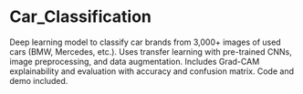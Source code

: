 # Car_Classification
Deep learning model to classify car brands from 3,000+ images of used cars (BMW, Mercedes, etc.). Uses transfer learning with pre-trained CNNs, image preprocessing, and data augmentation. Includes Grad-CAM explainability and evaluation with accuracy and confusion matrix. Code and demo included.
